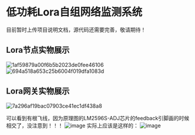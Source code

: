 # 低功耗Lora自组网络监测系统
目前暂时上传项目说明文档，源代码还需要完善，敬请期待！

## Lora节点实物展示

![1af59879a00f6b5b2023de0fee46106](https://github.com/LB1222/-Lora-/assets/126633339/c29866b7-c6a0-4070-aa3e-788a7c527a2d)
![694a518a653c25b6004f019dfa1083d](https://github.com/LB1222/-Lora-/assets/126633339/60263a39-fed9-4b76-8f5e-f4e7e3a1c5f3)

## Lora网关实物展示
![7a296af19bac07903ce41ec1df438a8](https://github.com/LB1222/-Lora-/assets/126633339/a441b06f-aa81-4f70-a873-71dbfaafd18a)

可以看到有根飞线，因为原理图的LM2596S-ADJ芯片的feedback引脚画的时候相交了，没注意到！！！
![image](https://github.com/LB1222/-Lora-/assets/126633339/ec732df0-e005-43f9-a85b-400ea6b55d3f)
实际上应该是这样的：
![image](https://github.com/LB1222/-Lora-/assets/126633339/1b4ae15a-6b54-4bff-8a56-410d768e1075)



